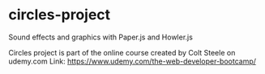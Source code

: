# circles-project

Sound effects and  graphics with Paper.js and Howler.js

Circles project is part of the online course created by Colt Steele on udemy.com Link: https://www.udemy.com/the-web-developer-bootcamp/
